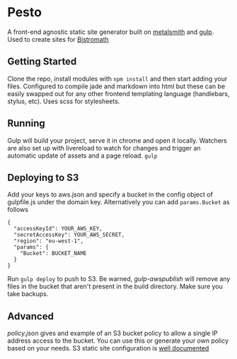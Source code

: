 # Pesto

A front-end agnostic static site generator built on [metalsmith](https://github.com/metalsmith/metalsmith) and [gulp](https://github.com/gulpjs/gulp). Used to create sites for [Bistromath](https://bistromath.io)

## Getting Started

Clone the repo, install modules with `npm install` and then start adding your files. Configured to compile jade and markdown into html but these can be easily swapped out for any other frontend templating language (handlebars, stylus, etc). Uses scss for stylesheets.

## Running

Gulp will build your project, serve it in chrome and open it locally. Watchers are also set up with livereload to watch for changes and trigger an automatic update of assets and a page reload.
`gulp`

## Deploying to S3

Add your keys to aws.json and specify a bucket in the config object of gulpfile.js under the domain key. Alternatively you can add `params.Bucket` as follows

```
{
  "accessKeyId": YOUR_AWS_KEY,
  "secretAccessKey": YOUR_AWS_SECRET,
  "region": "eu-west-1",
  "params": {
  	"Bucket": BUCKET_NAME
  }
}
```
Run `gulp deploy` to push to S3. Be warned, _gulp-awspublish_ will remove any files in the bucket that aren't present in the build directory. Make sure you take backups.

## Advanced 

_policy.json_ gives and example of an S3 bucket policy to allow a single IP address access to the bucket. You can use this or generate your own policy based on your needs. S3 static site configuration is [well documented](http://docs.aws.amazon.com/gettingstarted/latest/swh/website-hosting-intro.html)
